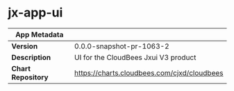 # jx-app-ui

|App Metadata||
|---|---|
| **Version** | 0.0.0-snapshot-pr-1063-2 |
| **Description** | UI for the CloudBees Jxui V3 product |
| **Chart Repository** | https://charts.cloudbees.com/cjxd/cloudbees |
